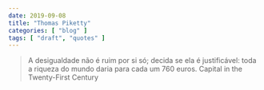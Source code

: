 ```yaml
---
date: 2019-09-08
title: "Thomas Piketty"
categories: [ "blog" ]
tags: [ "draft", "quotes" ]
---
```

> A desigualdade não é ruim por si só; decida se ela é justificável: toda a riqueza do mundo daria para cada um 760 euros. Capital in the Twenty-First Century
